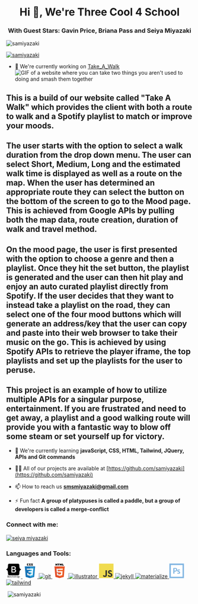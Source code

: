 <h1 align="center">Hi 👋, We're Three Cool 4 School</h1>
<h3 align="center">With Guest Stars: Gavin Price, Briana Pass and Seiya Miyazaki</h3>

<p align="left"> <img src="https://komarev.com/ghpvc/?username=samiyazaki&label=Profile%20views&color=0e75b6&style=flat" alt="samiyazaki" /> </p>

<p align="left"> <a href="https://github.com/ryo-ma/github-profile-trophy"><img src="https://github-profile-trophy.vercel.app/?username=samiyazaki" alt="samiyazaki" /></a> </p>

- 🔭 We're currently working on [Take_A_Walk](https://github.com/samiyazaki/Take_A_Walk)
<img src="Take a Walk.gif" alt="GIF of a website where you can take two things you aren't used to doing and smash them together"></a>

## This is a build of our website called "Take A Walk" which provides the client with both a route to walk and a Spotify playlist to match or improve your moods.
## The user starts with the option to select a walk duration from the drop down menu. The user can select Short, Medium, Long and the estimated walk time is displayed as well as a route on the map. When the user has determined an appropriate route they can select the button on the bottom of the screen to go to the Mood page. This is achieved from Google APIs by pulling both the map data, route creation, duration of walk and travel method.
## On the mood page, the user is first presented with the option to choose a genre and then a playlist. Once they hit the set button, the playlist is generated and the user can then hit play and enjoy an auto curated playlist directly from Spotify. If the user decides that they want to instead take a playlist on the road, they can select one of the four mood buttons which will generate an address/key that the user can copy and paste into their web browser to take their music on the go. This is achieved by using Spotify APIs to retrieve the player iframe, the top playlists and set up the playlists for the user to peruse.
## This project is an example of how to utilize multiple APIs for a singular purpose, entertainment. If you are frustrated and need to get away, a playlist and a good walking route will provide you with a fantastic way to blow off some steam or set yourself up for victory.
- 🌱 We're currently learning **javaScript, CSS, HTML, Tailwind, JQuery, APIs and Git commands**

- 👨‍💻 All of our projects are available at [https://github.com/samiyazaki](https://github.com/samiyazaki)

- 📫 How to reach us **smsmiyazaki@gmail.com**

- ⚡ Fun fact **A group of platypuses is called a paddle, but a group of developers is called a merge-conflict**

<h3 align="left">Connect with me:</h3>
<p align="left">
<a href="https://fb.com/seiya miyazaki" target="blank"><img align="center" src="https://raw.githubusercontent.com/rahuldkjain/github-profile-readme-generator/master/src/images/icons/Social/facebook.svg" alt="seiya miyazaki" height="30" width="40" /></a>
</p>

<h3 align="left">Languages and Tools:</h3>
<p align="left"> <a href="https://getbootstrap.com" target="_blank" rel="noreferrer"> <img src="https://raw.githubusercontent.com/devicons/devicon/master/icons/bootstrap/bootstrap-plain-wordmark.svg" alt="bootstrap" width="40" height="40"/> </a> <a href="https://www.w3schools.com/css/" target="_blank" rel="noreferrer"> <img src="https://raw.githubusercontent.com/devicons/devicon/master/icons/css3/css3-original-wordmark.svg" alt="css3" width="40" height="40"/> </a> <a href="https://git-scm.com/" target="_blank" rel="noreferrer"> <img src="https://www.vectorlogo.zone/logos/git-scm/git-scm-icon.svg" alt="git" width="40" height="40"/> </a> <a href="https://www.w3.org/html/" target="_blank" rel="noreferrer"> <img src="https://raw.githubusercontent.com/devicons/devicon/master/icons/html5/html5-original-wordmark.svg" alt="html5" width="40" height="40"/> </a> <a href="https://www.adobe.com/in/products/illustrator.html" target="_blank" rel="noreferrer"> <img src="https://www.vectorlogo.zone/logos/adobe_illustrator/adobe_illustrator-icon.svg" alt="illustrator" width="40" height="40"/> </a> <a href="https://developer.mozilla.org/en-US/docs/Web/JavaScript" target="_blank" rel="noreferrer"> <img src="https://raw.githubusercontent.com/devicons/devicon/master/icons/javascript/javascript-original.svg" alt="javascript" width="40" height="40"/> </a> <a href="https://jekyllrb.com/" target="_blank" rel="noreferrer"> <img src="https://www.vectorlogo.zone/logos/jekyllrb/jekyllrb-icon.svg" alt="jekyll" width="40" height="40"/> </a> <a href="https://materializecss.com/" target="_blank" rel="noreferrer"> <img src="https://raw.githubusercontent.com/prplx/svg-logos/5585531d45d294869c4eaab4d7cf2e9c167710a9/svg/materialize.svg" alt="materialize" width="40" height="40"/> </a> <a href="https://www.photoshop.com/en" target="_blank" rel="noreferrer"> <img src="https://raw.githubusercontent.com/devicons/devicon/master/icons/photoshop/photoshop-line.svg" alt="photoshop" width="40" height="40"/> </a> <a href="https://tailwindcss.com/" target="_blank" rel="noreferrer"> <img src="https://www.vectorlogo.zone/logos/tailwindcss/tailwindcss-icon.svg" alt="tailwind" width="40" height="40"/> </a> </p>

<p>&nbsp;<img align="center" src="https://github-readme-stats.vercel.app/api?username=samiyazaki&show_icons=true&locale=en" alt="samiyazaki" /></p>
